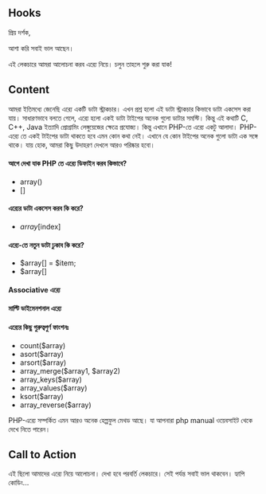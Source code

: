 ## Hooks
প্রিয় দর্শক,

আশা করি সবাই ভাল আছেন।

এই লেকচারে আমরা আলোচনা করব এর‍্যে নিয়ে।
চলুন তাহলে শুরু করা যাক!


## Content
আমরা ইতিমধ্যে জেনেছি এর‍্যে একটি ডাটা স্ট্রাকচার। এখন প্রশ্ন হলো এই ডাটা স্ট্রাকচার কিভাবে ডাটা একসেস করা যায়। সাধারণভাবে বলতে গেলে, এর‍্যে হলো একই ডাটা টাইপের অনেক গুলো ডাটার সমস্টি। কিন্তু এই কথাটি C, C++, Java ইত্যাদি প্রোগ্রামিং লেঙ্গুয়েজের ক্ষেত্রে প্রযোজ্য। কিন্তু এখানে PHP-তে এর‍্যে একটু আলাদা। PHP-এর‍্যে তে একই টাইপের ডাটা থাকতে হবে এমন কোন কথা নেই। এখানে যে কোন টাইপের অনেক গুলো ডাটা এক সঙ্গে থাকে।
যায় হোক, আমরা কিছু উদাহরণ দেখলে আরও পরিষ্কার হবো।

#### আগে দেখা যাক PHP তে এর‍্যে ডিফাইন করব কিভাবে?
- array()
- []


#### এর‍্যের ডাটা একসেস করব কি করে?
- $array[$index]

#### এর‍্যে-তে নতুন ডাটা ঢুকাব কি করে?
- $array[] = $item;
- $array[]

#### Associative এর‍্যে

#### মাল্টি ডাইমেনশনাল এর‍্যে

#### এর‍্যের কিছু গুরুত্বপুর্ণ ফাংশনঃ
- count($array)
- asort($array)
- arsort($array)
- array_merge($array1, $array2)
- array_keys($array)
- array_values($array)
- ksort($array)
- array_reverse($array)

PHP-এর‍্যে সম্পর্কিত এমন আরও অনেক হেল্পফুল মেথড আছে। যা আপনারা php manual ওয়েবসাইট থেকে দেখে নিতে পারেন।

## Call to Action
এই ছিলো আমাদের এর‍্যে নিয়ে আলোচনা। দেখা হবে পরবর্তি লেকচারে। সেই পর্যন্ত সবাই ভাল থাকবেন। হ্যাপি কোডিং...
